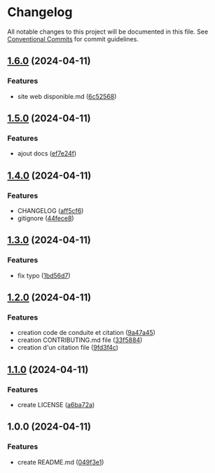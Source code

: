 # Changelog

All notable changes to this project will be documented in this file. See
[Conventional Commits](https://conventionalcommits.org) for commit guidelines.

## [1.6.0](https://github.com/formation-git-lkuhn/QuartoDemo/compare/v1.5.0...v1.6.0) (2024-04-11)


### Features

* site web disponible.md ([6c52568](https://github.com/formation-git-lkuhn/QuartoDemo/commit/6c52568b577bb350684619502d2431389ecd2c83))

## [1.5.0](https://github.com/formation-git-lkuhn/QuartoDemo/compare/v1.4.0...v1.5.0) (2024-04-11)


### Features

* ajout docs ([ef7e24f](https://github.com/formation-git-lkuhn/QuartoDemo/commit/ef7e24f504d7a9040b469317f633750ff03a07ce))

## [1.4.0](https://github.com/formation-git-lkuhn/QuartoDemo/compare/v1.3.0...v1.4.0) (2024-04-11)


### Features

* CHANGELOG ([aff5cf6](https://github.com/formation-git-lkuhn/QuartoDemo/commit/aff5cf66ad9cbf52aa76da4b17088d21b6abbd6e))
* gitignore ([44fece8](https://github.com/formation-git-lkuhn/QuartoDemo/commit/44fece82838381c02a4d123c2ab8ed5a72cbac33))

## [1.3.0](https://github.com/formation-git-lkuhn/QuartoDemo/compare/v1.2.0...v1.3.0) (2024-04-11)


### Features

* fix typo ([1bd56d7](https://github.com/formation-git-lkuhn/QuartoDemo/commit/1bd56d7f0528670af080c8ba5cb0af35a67b384c))

## [1.2.0](https://github.com/formation-git-lkuhn/QuartoDemo/compare/v1.1.0...v1.2.0) (2024-04-11)


### Features

* creation code de conduite et citation ([9a47a45](https://github.com/formation-git-lkuhn/QuartoDemo/commit/9a47a45ad01e1ecb0d7a724a51d0cc6a25905edc))
* creation CONTRIBUTING.md file ([33f5884](https://github.com/formation-git-lkuhn/QuartoDemo/commit/33f5884c12cdeeb5197aafa81d98d2295a5baa9b))
* creation d'un citation file ([9fd3f4c](https://github.com/formation-git-lkuhn/QuartoDemo/commit/9fd3f4c13aa3ca8552f73602f4bb8a732400bd3b))

## [1.1.0](https://github.com/formation-git-lkuhn/QuartoDemo/compare/v1.0.0...v1.1.0) (2024-04-11)


### Features

* create LICENSE ([a6ba72a](https://github.com/formation-git-lkuhn/QuartoDemo/commit/a6ba72a1856b1e3d18bc53adc4e02d1fd0311c4a))

## 1.0.0 (2024-04-11)


### Features

* create README.md ([049f3e1](https://github.com/formation-git-lkuhn/QuartoDemo/commit/049f3e14641855ac20229518d7700f9e7f94fd7b))
